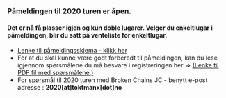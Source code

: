 
### Påmeldingen til 2020 turen er åpen.

#### Det er nå få plasser igjen og kun doble lugarer. Velger du enkeltlugar i påmeldingen, blir du satt på venteliste for enkeltlugar.

- [Lenke til påmeldingsskjema - klikk her](https://forms.gle/52cGqyUNdHk9KiGS8)
- For at du skal kunne være godt forberedt til påmeldingen, kan du lese igjennom spørsmålene du må besvare i registreringen her => [(Lenke til PDF fil med spørsmålene.)](https://drive.google.com/a/hollund.org/file/d/1LX-J4evR4jllq-I5svZXfLRgyUlj9JXh/view?usp=sharing)
- For spørsmål til 2020 turen med Broken Chains JC - benytt e-post adresse : **2020[at]toktmanx[dot]no**

